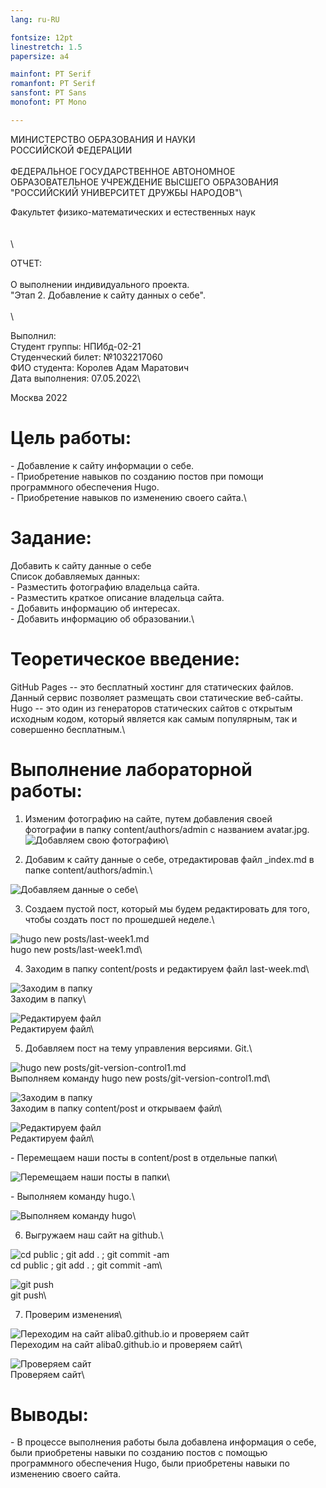 ```yaml
---
lang: ru-RU

fontsize: 12pt
linestretch: 1.5
papersize: a4

mainfont: PT Serif
romanfont: PT Serif
sansfont: PT Sans
monofont: PT Mono

---
```

МИНИСТЕРСТВО ОБРАЗОВАНИЯ И НАУКИ\
РОССИЙСКОЙ ФЕДЕРАЦИИ\
\
ФЕДЕРАЛЬНОЕ ГОСУДАРСТВЕННОЕ АВТОНОМНОЕ\
ОБРАЗОВАТЕЛЬНОЕ УЧРЕЖДЕНИЕ ВЫСШЕГО ОБРАЗОВАНИЯ\
"РОССИЙСКИЙ УНИВЕРСИТЕТ ДРУЖБЫ НАРОДОВ"\

Факультет физико-математических и естественных наук\
\
\
\

ОТЧЕТ:\
\
О выполнении индивидуального проекта.\
"Этап 2. Добавление к сайту данных о себе".\
\
\

Выполнил:\
Студент группы: НПИбд-02-21\
Студенческий билет: №1032217060\
ФИО студента: Королев Адам Маратович\
Дата выполнения: 07.05.2022\

Москва 2022

# Цель работы:

\- Добавление к сайту информации о себе.\
\- Приобретение навыков по созданию постов при помощи программного обеспечения Hugo.\
\- Приобретение навыков по изменению своего сайта.\

# Задание:

Добавить к сайту данные о себе\
Список добавляемых данных:\
\- Разместить фотографию владельца сайта.\
\- Разместить краткое описание владельца сайта.\
\- Добавить информацию об интересах.\
\- Добавить информацию об образовании.\

# Теоретическое введение: 

GitHub Pages -- это бесплатный хостинг для статических файлов. Данный сервис позволяет размещать свои статические веб-сайты.\
Hugo -- это один из генераторов статических сайтов с открытым исходным кодом, который является как самым популярным, так и совершенно бесплатным.\

# Выполнение лабораторной работы:

1. Изменим фотографию на сайте, путем добавления своей фотографии в папку content/authors/admin с названием avatar.jpg.\
![Добавляем свою фотографию](images/picture1.png)\

2. Добавим к сайту данные о себе, отредактировав файл _index.md в папке content/authors/admin.\

![Добавляем данные о себе](images/picture2.png)\

3. Создаем пустой пост, который мы будем редактировать для того, чтобы создать пост по прошедшей неделе.\

![hugo new posts/last-week1.md](images/picture3.png)\
hugo new posts/last-week1.md\

4. Заходим в папку content/posts и редактируем файл last-week.md\

![Заходим в папку](images/picture4.png)\
Заходим в папку\

![Редактируем файл](images/picture5.png)\
Редактируем файл\

5. Добавляем пост на тему управления версиями. Git.\

![hugo new posts/git-version-control1.md](images/picture6.png)\
Выполняем команду hugo new posts/git-version-control1.md\

![Заходим в папку](images/picture6.1.png)\
Заходим в папку content/post и открываем файл\

![Редактируем файл](images/picture7.png)\
Редактируем файл\

\- Перемещаем наши посты в content/post в отдельные папки\

![Перемещаем наши посты в папки](images/picture8.png)\

\- Выполняем команду hugo.\

![Выполняем команду hugo](images/picture9.png)\

6. Выгружаем наш сайт на github.\

![cd public ; git add . ; git commit -am](images/picture10.png)\
cd public ; git add . ; git commit -am\

![git push](images/picture10.1.png)\
git push\

7. Проверим изменения\

![Переходим на сайт aliba0.github.io и проверяем сайт](images/picture11.png)\
Переходим на сайт aliba0.github.io и проверяем сайт\

![Проверяем сайт](images/picture12.png)\
Проверяем сайт\

# Выводы:

\- В процессе выполнения работы была добавлена информация о себе, были приобретены навыки по созданию постов с помощью программного обеспечения Hugo, были приобретены навыки по изменению своего сайта.
